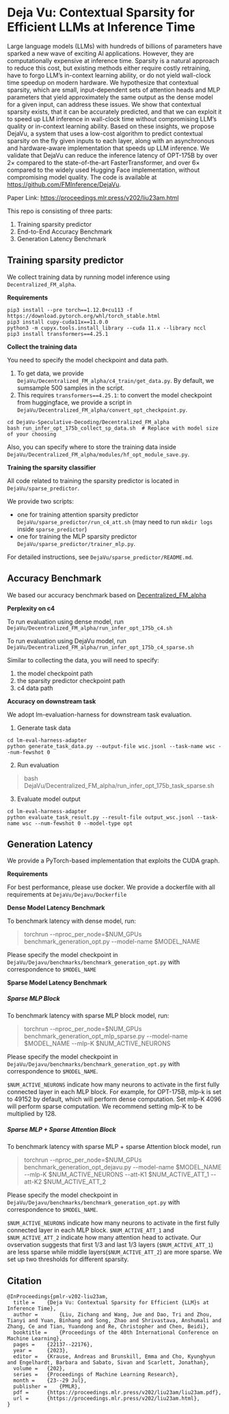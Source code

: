 # Deja Vu: Contextual Sparsity for Efficient LLMs at Inference Time

Large language models (LLMs) with hundreds of billions of parameters have sparked a new wave of exciting AI applications. However, they are computationally expensive at inference time. Sparsity is a natural approach to reduce this cost, but existing methods either require costly retraining, have to forgo LLM’s in-context learning ability, or do not yield wall-clock time speedup on modern hardware. We hypothesize that contextual sparsity, which are small, input-dependent sets of attention heads and MLP parameters that yield approximately the same output as the dense model for a given input, can address these issues. We show that contextual sparsity exists, that it can be accurately predicted, and that we can exploit it to speed up LLM inference in wall-clock time without compromising LLM’s quality or in-context learning ability. Based on these insights, we propose DejaVu, a system that uses a low-cost algorithm to predict contextual sparsity on the fly given inputs to each layer, along with an asynchronous and hardware-aware implementation that speeds up LLM inference. We validate that DejaVu can reduce the inference latency of OPT-175B by over 2×
 compared to the state-of-the-art FasterTransformer, and over 6×
 compared to the widely used Hugging Face implementation, without compromising model quality. The code is available at https://github.com/FMInference/DejaVu.

Paper Link: https://proceedings.mlr.press/v202/liu23am.html


This repo is consisting of three parts: 

1. Training sparsity predictor
2. End-to-End Accuracy Benchmark
3. Generation Latency Benchmark

## Training sparsity predictor
We collect training data by running model inference using `Decentralized_FM_alpha`. 

**Requirements**


```
pip3 install --pre torch==1.12.0+cu113 -f https://download.pytorch.org/whl/torch_stable.html
pip3 install cupy-cuda11x==11.0.0
python3 -m cupyx.tools.install_library --cuda 11.x --library nccl
pip3 install transformers==4.25.1
```

**Collect the training data**

You need to specify the model checkpoint and data path.

1. To get data, we provide `DejaVu/Decentralized_FM_alpha/c4_train/get_data.py`. By default, we sumsample 500 samples in the script. 
2. This requires `transformers==4.25.1`: to convert the model checkpoint from huggingface, we provide a script in `DejaVu/Decentralized_FM_alpha/convert_opt_checkpoint.py`.

```
cd DejaVu-Speculative-Decoding/Decentralized_FM_alpha
bash run_infer_opt_175b_collect_sp_data.sh  # Replace with model size of your choosing
```

Also, you can specify where to store the training data inside `DejaVu/Decentralized_FM_alpha/modules/hf_opt_module_save.py`.

**Training the sparsity classifier**

All code related to training the sparsity predictor is located in `DejaVu/sparse_predictor`.

We provide two scripts: 

- one for training attention sparsity predictor `DejaVu/sparse_predictor/run_c4_att.sh` (may need to run `mkdir logs` inside `sparse_predictor`)
- one for training the MLP sparsity predictor `DejaVu/sparse_predictor/trainer_mlp.py`. 

For detailed instructions, see `DejaVu/sparse_predictor/README.md`.


## Accuracy Benchmark
We based our accuracy benchmark based on [Decentralized_FM_alpha](https://github.com/DS3Lab/Decentralized_FM_alpha)


**Perplexity on c4**

To run evaluation using dense model, run 
```DejaVu/Decentralized_FM_alpha/run_infer_opt_175b_c4.sh```

To run evaluation using DejaVu model, run
```DejaVu/Decentralized_FM_alpha/run_infer_opt_175b_c4_sparse.sh```

Similar to collecting the data, you will need to specify:

1. the model checkpoint path
2. the sparsity predictor checkpoint path
3. c4 data path

**Accuracy on downstream task**

We adopt lm-evaluation-harness for downstream task evaluation. 

1. Generate task data
```
cd lm-eval-harness-adapter
python generate_task_data.py --output-file wsc.jsonl --task-name wsc --num-fewshot 0
```

2. Run evaluation
> bash DejaVu/Decentralized_FM_alpha/run_infer_opt_175b_task_sparse.sh

3. Evaluate model output
```
cd lm-eval-harness-adapter
python evaluate_task_result.py --result-file output_wsc.jsonl --task-name wsc --num-fewshot 0 --model-type opt
```

## Generation Latency
We provide a PyTorch-based implementation that exploits the CUDA graph. 

**Requirements**

For best performance, please use docker. We provide a dockerfile with all requirements at `DejaVu/Dejavu/Dockerfile`

**Dense Model Latency Benchmark**

To benchmark latency with dense model, run:

> torchrun --nproc_per_node=$NUM_GPUs benchmark_generation_opt.py --model-name $MODEL_NAME

Please specify the model checkpoint in `DejaVu/Dejavu/benchmarks/benchmark_generation_opt.py` with correspondence to `$MODEL_NAME`


**Sparse Model Latency Benchmark**

##### Sparse MLP Block

To benchmark latency with sparse MLP block model, run:

> torchrun --nproc_per_node=$NUM_GPUs benchmark_generation_opt_mlp_sparse.py --model-name $MODEL_NAME --mlp-K $NUM_ACTIVE_NEURONS

Please specify the model checkpoint in `DejaVu/Dejavu/benchmarks/benchmark_generation_opt.py` with correspondence to `$MODEL_NAME`.


`$NUM_ACTIVE_NEURONS` indicate how many neurons to activate in the first fully connected layer in each MLP block.
For example, for OPT-175B, mlp-k is set to 49152 by default, which will perform dense computation. Set mlp-K 4096 will perform sparse computation. We recommend setting mlp-K to be multiplied by 128.

##### Sparse MLP + Sparse Attention Block

To benchmark latency with sparse MLP + sparse Attention block model, run

> torchrun --nproc_per_node=$NUM_GPUs benchmark_generation_opt_dejavu.py --model-name $MODEL_NAME --mlp-K $NUM_ACTIVE_NEURONS --att-K1 $NUM_ACTIVE_ATT_1 --att-K2 $NUM_ACTIVE_ATT_2

Please specify the model checkpoint in `DejaVu/Dejavu/benchmarks/benchmark_generation_opt.py` with correspondence to `$MODEL_NAME`.


`$NUM_ACTIVE_NEURONS` indicate how many neurons to activate in the first fully connected layer in each MLP block. 
`$NUM_ACTIVE_ATT_1` and `$NUM_ACTIVE_ATT_2` indicate how many attention head to activate. Our ovservation suggests that first $1/3$ and last $1/3$ layers (`$NUM_ACTIVE_ATT_1`) are less sparse while middle layers(`$NUM_ACTIVE_ATT_2`) are more sparse. We set up two thresholds for different sparsity. 

## Citation

```
@InProceedings{pmlr-v202-liu23am,
  title = 	 {Deja Vu: Contextual Sparsity for Efficient {LLM}s at Inference Time},
  author =       {Liu, Zichang and Wang, Jue and Dao, Tri and Zhou, Tianyi and Yuan, Binhang and Song, Zhao and Shrivastava, Anshumali and Zhang, Ce and Tian, Yuandong and Re, Christopher and Chen, Beidi},
  booktitle = 	 {Proceedings of the 40th International Conference on Machine Learning},
  pages = 	 {22137--22176},
  year = 	 {2023},
  editor = 	 {Krause, Andreas and Brunskill, Emma and Cho, Kyunghyun and Engelhardt, Barbara and Sabato, Sivan and Scarlett, Jonathan},
  volume = 	 {202},
  series = 	 {Proceedings of Machine Learning Research},
  month = 	 {23--29 Jul},
  publisher =    {PMLR},
  pdf = 	 {https://proceedings.mlr.press/v202/liu23am/liu23am.pdf},
  url = 	 {https://proceedings.mlr.press/v202/liu23am.html},
}
```
